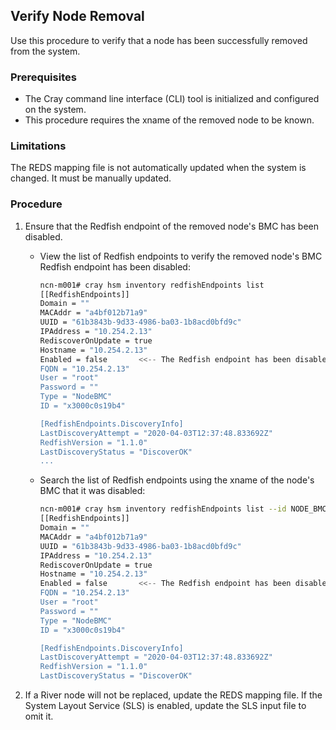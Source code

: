## Verify Node Removal

Use this procedure to verify that a node has been successfully removed from the system.

### Prerequisites

-   The Cray command line interface \(CLI\) tool is initialized and configured on the system.
-   This procedure requires the xname of the removed node to be known.

### Limitations

The REDS mapping file is not automatically updated when the system is changed. It must be manually updated.

### Procedure

1.  Ensure that the Redfish endpoint of the removed node's BMC has been disabled.

    -   View the list of Redfish endpoints to verify the removed node's BMC Redfish endpoint has been disabled:

        ```bash
        ncn-m001# cray hsm inventory redfishEndpoints list
        [[RedfishEndpoints]]
        Domain = ""
        MACAddr = "a4bf012b71a9"
        UUID = "61b3843b-9d33-4986-ba03-1b8acd0bfd9c"
        IPAddress = "10.254.2.13"
        RediscoverOnUpdate = true
        Hostname = "10.254.2.13"
        Enabled = false       <<-- The Redfish endpoint has been disabled
        FQDN = "10.254.2.13"
        User = "root"
        Password = ""
        Type = "NodeBMC"
        ID = "x3000c0s19b4"

        [RedfishEndpoints.DiscoveryInfo]
        LastDiscoveryAttempt = "2020-04-03T12:37:48.833692Z"
        RedfishVersion = "1.1.0"
        LastDiscoveryStatus = "DiscoverOK"
        ...
        ```

    -   Search the list of Redfish endpoints using the xname of the node's BMC that it was disabled:

        ```bash
        ncn-m001# cray hsm inventory redfishEndpoints list --id NODE_BMC_XNAME
        [[RedfishEndpoints]]
        Domain = ""
        MACAddr = "a4bf012b71a9"
        UUID = "61b3843b-9d33-4986-ba03-1b8acd0bfd9c"
        IPAddress = "10.254.2.13"
        RediscoverOnUpdate = true
        Hostname = "10.254.2.13"
        Enabled = false       <<-- The Redfish endpoint has been disabled
        FQDN = "10.254.2.13"
        User = "root"
        Password = ""
        Type = "NodeBMC"
        ID = "x3000c0s19b4"

        [RedfishEndpoints.DiscoveryInfo]
        LastDiscoveryAttempt = "2020-04-03T12:37:48.833692Z"
        RedfishVersion = "1.1.0"
        LastDiscoveryStatus = "DiscoverOK"
        ```

2.  If a River node will not be replaced, update the REDS mapping file. If the System Layout Service \(SLS\) is enabled, update the SLS input file to omit it.



